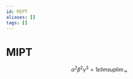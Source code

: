 ```yaml
---
id: MIPT
aliases: []
tags: []
---
```


# MIPT

$$
\alpha^2 \beta^2 \gamma^3 = 1 \varepsilon
limsup\lim_{ \to }{}
$$
